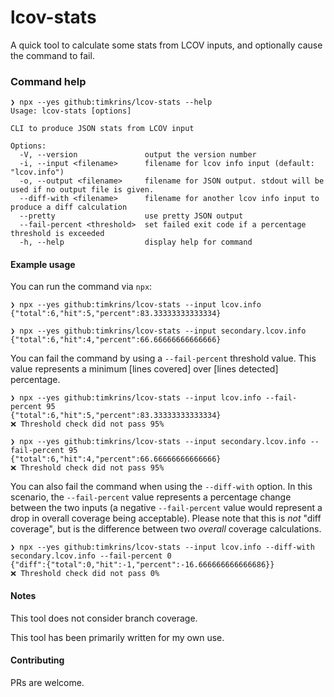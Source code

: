 # lcov-stats

A quick tool to calculate some stats from LCOV inputs, and optionally cause the command to fail.

### Command help


```
❯ npx --yes github:timkrins/lcov-stats --help
Usage: lcov-stats [options]

CLI to produce JSON stats from LCOV input

Options:
  -V, --version               output the version number
  -i, --input <filename>      filename for lcov info input (default: "lcov.info")
  -o, --output <filename>     filename for JSON output. stdout will be used if no output file is given.
  --diff-with <filename>      filename for another lcov info input to produce a diff calculation
  --pretty                    use pretty JSON output
  --fail-percent <threshold>  set failed exit code if a percentage threshold is exceeded
  -h, --help                  display help for command
```

#### Example usage

You can run the command via `npx`:
```
❯ npx --yes github:timkrins/lcov-stats --input lcov.info
{"total":6,"hit":5,"percent":83.33333333333334}

❯ npx --yes github:timkrins/lcov-stats --input secondary.lcov.info
{"total":6,"hit":4,"percent":66.66666666666666}
```

You can fail the command by using a `--fail-percent` threshold value. This value represents a minimum [lines covered] over [lines detected] percentage.
```
❯ npx --yes github:timkrins/lcov-stats --input lcov.info --fail-percent 95
{"total":6,"hit":5,"percent":83.33333333333334}
❌ Threshold check did not pass 95%

❯ npx --yes github:timkrins/lcov-stats --input secondary.lcov.info --fail-percent 95
{"total":6,"hit":4,"percent":66.66666666666666}
❌ Threshold check did not pass 95%
```

You can also fail the command when using the `--diff-with` option. In this scenario, the `--fail-percent` value represents a percentage change between the two inputs (a negative `--fail-percent` value would represent a drop in overall coverage being acceptable). Please note that this is _not_ "diff coverage", but is the difference between two _overall_ coverage calculations.
```
❯ npx --yes github:timkrins/lcov-stats --input lcov.info --diff-with secondary.lcov.info --fail-percent 0
{"diff":{"total":0,"hit":-1,"percent":-16.666666666666686}}
❌ Threshold check did not pass 0%
```

#### Notes

This tool does not consider branch coverage.

This tool has been primarily written for my own use.

#### Contributing

PRs are welcome.
